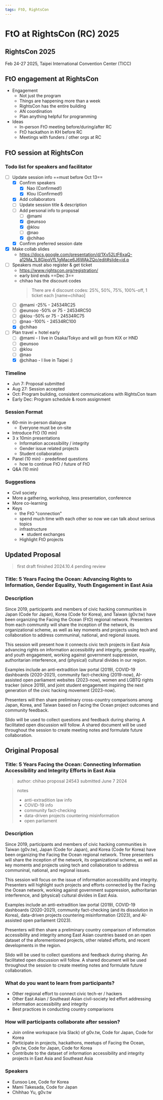 ```yaml
---
tags: FtO, RightsCon
---
```

# FtO at RightsCon (RC) 2025

## RightsCon 2025
Feb 24-27 2025, Taipei International Convention Center (TICC)

## FtO engagement at RightsCon
- Engagement
    - Not just the program
    - Things are happening more than a week
    - RightsCon has the entire building
    - AN coordination
    - Plan anything helpful for programming
- Ideas
    - In-person FtO meeting before/during/after RC
    - FtO hackathon in KH before RC
    - Meetings with funders / other orgs at RC

## FtO session at RightsCon

### Todo list for speakers and facilitator

- [ ] Update session info ==must before Oct 13==
    - [x] Confirm speakers
        - [x] Nao (Confirmed!)
        - [x] Klou (Confirmed!)
    - [x] Add collaborators
    - [ ] Update session title & description
    - [ ] Add personal info to proposal
        - [ ] @mami
        - [x] @eunsoo
        - [x] @klou
        - [ ] @nao
        - [x] @chihao
    - [x] Confirm preferred session date
- [x] Make collab slides
    - https://docs.google.com/presentation/d/1Xv52LtF6xaQ-a12Ma_1L8GipqVfL1gMace6J6WAkZQo/edit#slide=id.p
- [ ] Speakers must also register & get ticket
    - https://www.rightscon.org/registration/
    - early bird ends ==Dec 3==
    - chihao has the discount codes
        > There are 4 discount codes: 25%, 50%, 75%, 100%-off, 1 ticket each [name=chihao]
    - [ ] @mami -25% - 24534RC25
    - [ ] @eunsoo -50% or 75 - 24534RC50
    - [ ] @klou -50% or 75 - 24534RC75
    - [ ] @nao -100% - 24534RC100
    - [x] @chihao
- [ ] Plan travel + hotel early
    - [ ] @mami - I live in Osaka/Tokyo and will go from KIX or HND
    - [ ] @eunsoo
    - [ ] @klou
    - [ ] @nao
    - [x] @chihao - I live in Taipei :)

### Timeline

- Jun 7: Proposal submitted
- Aug 27: Session accepted
- Oct: Program building, consistent communications with RightsCon team
- Early Dec: Program schedule & room assignment

### Session Format

- 60-min in-person dialogue
    - Everyone must be on-site
- Introduce FtO (10 min)
- 3 x 10min presentations
    - Information accessibility / integrity
    - Gender issue related projects
    - Student collaboration
- Panel (10 min) - predefined questions
    - how to continue FtO / future of FtO
- Q&A (10 min)

### Suggestions

- Civil society
- More a gathering, workshop, less presentation, conference
- More co-learning
- Keys
    - the FtO "connection"
    - spend much time with each other so now we can talk about serious topics
    - infrastructure
        - student exchanges
    - Highlight FtO projects

## Updated Proposal
> first draft finished 2024.10.4
> pending review

### Title: 5 Years Facing the Ocean: Advancing Rights to Information, Gender Equality, Youth Engagement in East Asia

### Description

Since 2019, participants and members of civic hacking communities in Japan (Code for Japan), Korea (Code for Korea), and Taiwan (g0v.tw)  have been organizing the Facing the Ocean (FtO) regional network. Presenters from each community will share the inception of the network, its organizational scheme, as well as key moments and projects using tech and collaboration to address communinal, national, and regional issues.

This session will present how it connects civic tech projects in East Asia advancing rights on information accessibility and integrity, gender equality, and youth engagement, working against government suppression, authoritarian interference, and (physical) cultural divides in our region.

Examples include an anti-extradition law portal (2019), COVID-19 dashboards (2020-2021), community fact-checking (2019-now), AI-assisted open parliament websites (2023-now), women and LGBTQ rights tracker (since 2019), and joint student engagement inspiring the next generation of the civic hacking movement (2023-now).

Presenters will then share preliminary cross-country comparisons among Japan, Korea, and Taiwan based on Facing the Ocean project outcomes and community feedback.

Slido will be used to collect questions and feedback during sharing. A facilitated open discussion will follow. A shared document will be used throughout the session to create meeting notes and formulate future collaboration.


## Original Proposal

### Title: 5 Years Facing the Ocean: Connecting Information Accessibility and Integrity Efforts in East Asia

> author: chihao
> proposal 24543
> submitted June 7 2024

> notes
> - anti-extradition law info
> - COVID-19 info
> - community fact-checking
> - data-driven projects countering misinformation
> - open parliament
> 

### Description

Since 2019, participants and members of civic hacking communities in Taiwan (g0v.tw), Japan (Code for Japan), and Korea (Code for Korea) have been organizing the Facing the Ocean regional network. Three presenters will share the inception of the network, its organizational scheme, as well as key moments and projects using tech and collaboration to address communinal, national, and regional issues.

This session will focus on the issue of information accessbility and integrity. Presenters will highlight such projects and efforts connected by the Facing the Ocean network, working against government suppression, authoritarian interference, and (physical) cultural divides in East Asia.

Examples include an anti-extradition law portal (2019), COVID-19 dashboards (2020-2021), community fact-checking (and its dissolution in Korea), data-driven projects countering misinformation (2023), and AI-assisted open parliament (2023).

Presenters will then share a preliminary country comparison of information accessibility and integrity among East Asian countries based on an open dataset of the aforementioned projects, other related efforts, and recent developments in the region.

Slido will be used to collect questions and feedback during sharing. An facilitated open discussion will follow. A shared document will be used throughout the session to create meeting notes and formulate future collaboration.

### What do you want to learn from participants?

- Other regional effort to connect civic tech-er / hackers
- Other East Asian / Southeast Asian civil-society led effort addressing information accessibility and integrity
- Best practices in conducting country comparisons

### How will participants collaborate after session?

- Join online workspace (via Slack) of g0v.tw, Code for Japan, Code for Korea
- Participate in projects, hackathons, meetups of Facing the Ocean, g0v.tw, Code for Japan, Code for Korea
- Contribute to the dataset of information accessibility and integrity projects in East Asia and Southeast Asia

### Speakers

- Eunsoo Lee, Code for Korea
- Mami Takesada, Code for Japan
- Chihhao Yu, g0v.tw
